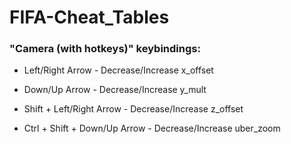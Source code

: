 # FIFA-Cheat_Tables

### "Camera (with hotkeys)" keybindings:

* Left/Right Arrow - Decrease/Increase x_offset

* Down/Up Arrow - Decrease/Increase y_mult

* Shift + Left/Right Arrow - Decrease/Increase z_offset

* Ctrl + Shift + Down/Up Arrow - Decrease/Increase uber_zoom
